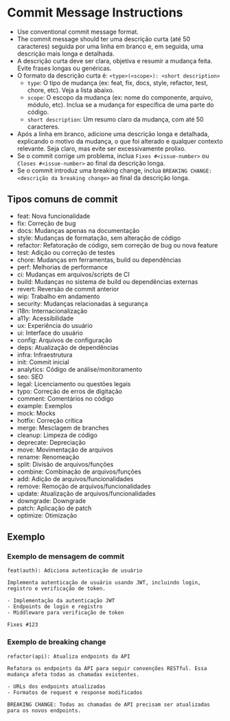 # Commit Message Instructions

- Use conventional commit message format.
- The commit message should ter uma descrição curta (até 50 caracteres) seguida por uma linha em branco e, em seguida, uma descrição mais longa e detalhada.
- A descrição curta deve ser clara, objetiva e resumir a mudança feita. Evite frases longas ou genéricas.
- O formato da descrição curta é: `<type>(<scope>): <short description>`
  - `type`: O tipo de mudança (ex: feat, fix, docs, style, refactor, test, chore, etc). Veja a lista abaixo.
  - `scope`: O escopo da mudança (ex: nome do componente, arquivo, módulo, etc). Inclua se a mudança for específica de uma parte do código.
  - `short description`: Um resumo claro da mudança, com até 50 caracteres.
- Após a linha em branco, adicione uma descrição longa e detalhada, explicando o motivo da mudança, o que foi alterado e qualquer contexto relevante. Seja claro, mas evite ser excessivamente prolixo.
- Se o commit corrige um problema, inclua `Fixes #<issue-number>` ou `Closes #<issue-number>` ao final da descrição longa.
- Se o commit introduz uma breaking change, inclua `BREAKING CHANGE: <descrição da breaking change>` ao final da descrição longa.

## Tipos comuns de commit
- feat: Nova funcionalidade
- fix: Correção de bug
- docs: Mudanças apenas na documentação
- style: Mudanças de formatação, sem alteração de código
- refactor: Refatoração de código, sem correção de bug ou nova feature
- test: Adição ou correção de testes
- chore: Mudanças em ferramentas, build ou dependências
- perf: Melhorias de performance
- ci: Mudanças em arquivos/scripts de CI
- build: Mudanças no sistema de build ou dependências externas
- revert: Reversão de commit anterior
- wip: Trabalho em andamento
- security: Mudanças relacionadas à segurança
- i18n: Internacionalização
- a11y: Acessibilidade
- ux: Experiência do usuário
- ui: Interface do usuário
- config: Arquivos de configuração
- deps: Atualização de dependências
- infra: Infraestrutura
- init: Commit inicial
- analytics: Código de análise/monitoramento
- seo: SEO
- legal: Licenciamento ou questões legais
- typo: Correção de erros de digitação
- comment: Comentários no código
- example: Exemplos
- mock: Mocks
- hotfix: Correção crítica
- merge: Mesclagem de branches
- cleanup: Limpeza de código
- deprecate: Depreciação
- move: Movimentação de arquivos
- rename: Renomeação
- split: Divisão de arquivos/funções
- combine: Combinação de arquivos/funções
- add: Adição de arquivos/funcionalidades
- remove: Remoção de arquivos/funcionalidades
- update: Atualização de arquivos/funcionalidades
- downgrade: Downgrade
- patch: Aplicação de patch
- optimize: Otimização

## Exemplo

### Exemplo de mensagem de commit
```
feat(auth): Adiciona autenticação de usuário

Implementa autenticação de usuário usando JWT, incluindo login, registro e verificação de token.

- Implementação da autenticação JWT
- Endpoints de login e registro
- Middleware para verificação de token

Fixes #123
```

### Exemplo de breaking change
```
refactor(api): Atualiza endpoints da API

Refatora os endpoints da API para seguir convenções RESTful. Essa mudança afeta todas as chamadas existentes.

- URLs dos endpoints atualizadas
- Formatos de request e response modificados

BREAKING CHANGE: Todas as chamadas de API precisam ser atualizadas para os novos endpoints.
```